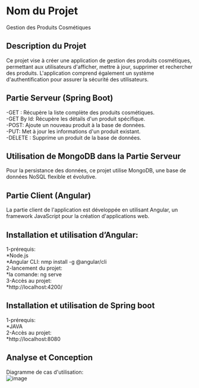 # Nom du Projet
Gestion des Produits Cosmétiques

## Description du Projet
Ce projet vise à créer une application de gestion des produits cosmétiques, permettant aux utilisateurs d'afficher, mettre à jour, supprimer et rechercher des produits.
L'application comprend également un système d'authentification pour assurer la sécurité des utilisateurs.

## Partie Serveur (Spring Boot)
-GET : Récupère la liste complète des produits cosmétiques.<br />
-GET By Id: Récupère les détails d'un produit spécifique.<br />
-POST: Ajoute un nouveau produit à la base de données.<br />
-PUT: Met à jour les informations d'un produit existant.<br />
-DELETE : Supprime un produit de la base de données.<br />

## Utilisation de MongoDB dans la Partie Serveur
Pour la persistance des données, ce projet utilise MongoDB, une base de données NoSQL flexible et évolutive.

## Partie Client (Angular)
La partie client de l'application est développée en utilisant Angular, un framework JavaScript pour la création d'applications web.

## Installation et utilisation d’Angular:
1-prérequis:<br />
   *Node.js<br />
   *Angular CLI: nmp install -g @angular/cli<br />
2-lancement du projet:<br />
   *la comande: ng serve<br />
3-Accès au projet:<br />
   *http://localhost:4200/<br />

## Installation et utilisation de Spring boot
1-prérequis:<br />
   *JAVA<br />
2-Accès au projet:<br />
   *http://localhost:8080<br />

## Analyse et Conception
 Diagramme de cas d'utilisation:<br />
![image](https://github.com/somayaassaadi/Projet_DevLogiciel_Avanc-/assets/103968938/9a665424-2c7a-4d39-b32a-5021b2173a1d)


